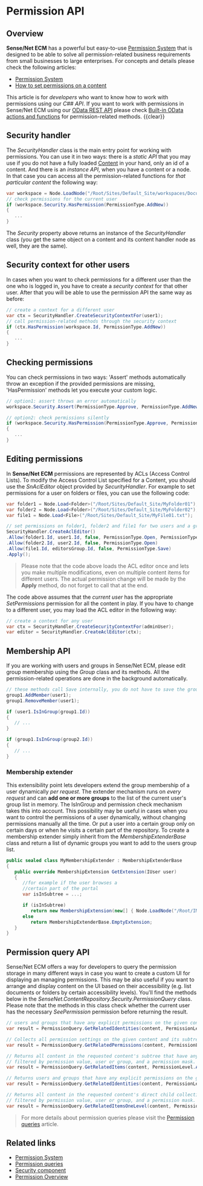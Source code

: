 # Permission API
## Overview
**Sense/Net ECM** has a powerful but easy-to-use [Permission System](__TODO__) that is designed to be able to solve all permission-related business requirements from small businesses to large enterprises. For concepts and details please check the following articles:
* [Permission System](__TODO__)
* [How to set permissions on a content](__TODO__)

This article is for *developers* who want to know how to work with permissions using our *C## API*. If you want to work with permissions in Sense/Net ECM using our [OData REST API](__TODO__) please check [Built-in OData actions and functions](__TODO__) for permission-related methods.
{{clear}} 

## Security handler
The *SecurityHandler* class is the main entry point for working with permissions. You can use it in two ways: there is a *static API* that you may use if you do not have a fully loaded [Content](__TODO__) in your hand, only an id of a content. And there is an *instance API*, when you have a content or a node. In that case you can access all the permission-related functions for *that particular content* the following way:
```csharp
var workspace = Node.LoadNode("/Root/Sites/Default_Site/workspaces/Document/MyDocumentWorkspace");
// check permissions for the current user
if (workspace.Security.HasPermission(PermissionType.AddNew))
{
   ...
}
```
The *Security* property above returns an instance of the *SecurityHandler* class (you get the same object on a content and its content handler node as well, they are the same).

## Security context for other users
In cases when you want to check permissions for a different user than the one who is logged in, you have to create a *security context* for that other user. After that you will be able to use the permission API the same way as before:
```csharp
// create a context for a different user
var ctx = SecurityHandler.CreateSecurityContextFor(user1);
// call permission-related methods through the security context
if (ctx.HasPermission(workspace.Id, PermissionType.AddNew))
{
   ...
}
```

## Checking permissions
You can check permissions in two ways: 'Assert' methods automatically throw an exception if the provided permissions are missing, 'HasPermission' methods let you execute your custom logic.
```csharp
// option1: assert throws an error automatically
workspace.Security.Assert(PermissionType.Approve, PermissionType.AddNew);

// option2: check permissions silently
if (workspace.Security.HasPermission(PermissionType.Approve, PermissionType.AddNew))
{
   ...
}
```

## Editing permissions
In **Sense/Net ECM** permissions are represented by ACLs (Access Control Lists). To modify the Access Control List specified for a Content, you should use the *SnAclEditor* object provided by *SecurityHandler*. For example to set permissions for a user on folders or files, you can use the following code:

```csharp
var folder1 = Node.Load<Folder>("/Root/Sites/Default_Site/MyFolder01");
var folder2 = Node.Load<Folder>("/Root/Sites/Default_Site/MyFolder02");
var file1 = Node.Load<File>("/Root/Sites/Default_Site/MyFile01.txt");

// set permissions on folder1, folder2 and file1 for two users and a group
SecurityHandler.CreateAclEditor()
.Allow(folder1.Id, user1.Id, false, PermissionType.Open, PermissionType.Custom01)
.Allow(folder2.Id, user2.Id, false, PermissionType.Open)
.Allow(file1.Id, editorsGroup.Id, false, PermissionType.Save)
.Apply();
```

>Please note that the code above loads the ACL editor once and lets you make multiple modifications, even on multiple content items for different users. The actual permission change will be made by the **Apply** method, do not forget to call that at the end.

The code above assumes that the *current user* has the appropriate *SetPermissions* permission for all the content in play. If you have to change to a different user, you may load the ACL editor in the following way:
```csharp
// create a context for any user
var ctx = SecurityHandler.CreateSecurityContextFor(adminUser);
var editor = SecurityHandler.CreateAclEditor(ctx);
```

## Membership API
If you are working with users and groups in Sense/Net ECM, please edit group membership using the *Group* class and its methods. All the permission-related operations are done in the background automatically.
```csharp
// these methods call Save internally, you do not have to save the group manually
group1.AddMember(user1);
group1.RemoveMember(user1);

if (user1.IsInGroup(group1.Id)) 
{ 
   // ... 
}

if (group1.IsInGroup(group2.Id)) 
{ 
   // ... 
}
```

### Membership extender
This extensibility point lets developers extend the group membership of a user dynamically *per request*. The extender mechanism runs on *every request* and can **add one or more groups** to the list of the current user's group list in memory. The IsInGroup and permission check mechanism takes this into account.
This possibility may be useful in cases when you want to control the permissions of a user dynamically, without changing permissions manually all the time. Or put a user into a certain group only on certain days or when he visits a certain part of the repository.
To create a membership extender simply inherit from the *MembershipExtenderBase* class and return a list of dynamic groups you want to add to the users group list.
```csharp
public sealed class MyMembershipExtender : MembershipExtenderBase
{
   public override MembershipExtension GetExtension(IUser user)
   {
      //for example if the user browses a 
      //certain part of the portal
      var isInSubtree = ...;

      if (isInSubtree)
         return new MembershipExtension(new[] { Node.LoadNode("/Root/IMS/Demo/MyGroup") as ISecurityContainer });
      else
         return MembershipExtenderBase.EmptyExtension;
   }
}
```

## Permission query API
Sense/Net ECM offers a way for developers to query the permission storage in many different ways in case you want to create a custom UI for displaying an managing permissions. This may be also useful if you want to arrange and display content on the UI based on their accessibility (e.g. list documents or folders by certain accessibility levels). You'll find the methods below in the *SenseNet.ContentRepository.Security.PermissionQuery* class.
Please note that the methods in this class check whether the current user has the necessary *SeePermission* permission before returning the result.
```csharp
// users and groups that have any explicit permissions on the given content or its subtree
var result = PermissionQuery.GetRelatedIdentities(content, PermissionLevel.AllowedOrDenied, IdentityKind.All);

// Collects all permission settings on the given content and its subtree related to the specified user or group.
var result = PermissionQuery.GetRelatedPermissions(content, PermissionLevel.AllowedOrDenied, true, user1, null);

// Returns all content in the requested content's subtree that have any permission setting
// filtered by permission value, user or group, and a permission mask.
var result = PermissionQuery.GetRelatedItems(content, PermissionLevel.AllowedOrDenied, true, user1, permissionTypes);

// Returns users and groups that have any explicit permissions on the given content or its subtree.
var result = PermissionQuery.GetRelatedIdentities(content, PermissionLevel.AllowedOrDenied, IdentityKind.GroupsAndOrganizationalUnits, permissionTypes);

// Returns all content in the requested content's direct child collection that have any permission setting
// filtered by permission value, user or group, and a permission mask.
var result = PermissionQuery.GetRelatedItemsOneLevel(content, PermissionLevel.AllowedOrDenied, group, permissionTypes);

```
>For more details about permission queries please visit the [Permission queries](__TODO__) article.

## Related links
* [Permission System](__TODO__)
* [Permission queries](__TODO__)
* [Security component](__TODO__)
* [Permission Overview](__TODO__)

